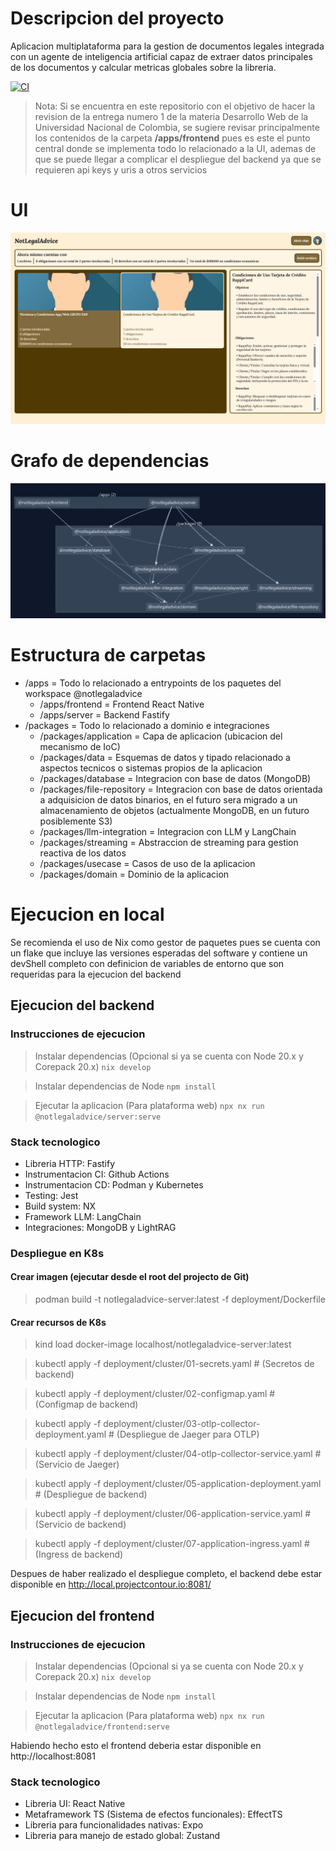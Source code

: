 # Descripcion del proyecto

Aplicacion multiplataforma para la gestion de documentos legales integrada con un agente de inteligencia artificial capaz de extraer datos principales de los documentos y calcular metricas globales sobre la libreria.

[![CI](https://github.com/jdaar/notlegaladvice-monorepo/actions/workflows/ci.yml/badge.svg)](https://github.com/jdaar/notlegaladvice-monorepo/actions/workflows/ci.yml)

> Nota: Si se encuentra en este repositorio con el objetivo de hacer la revision de la entrega numero 1 de la materia Desarrollo Web de la Universidad Nacional de Colombia, se sugiere revisar principalmente los contenidos de la carpeta **/apps/frontend** pues es este el punto central donde se implementa todo lo relacionado a la UI, ademas de que se puede llegar a complicar el despliegue del backend ya que se requieren api keys y uris a otros servicios

# UI

![Screenshot del frontend](./.github/image/frontend.jpg)

# Grafo de dependencias

![Grafo de dependencias](./.github/image/dependency_graph.jpg)

# Estructura de carpetas

- /apps = Todo lo relacionado a entrypoints de los paquetes del workspace @notlegaladvice
  - /apps/frontend = Frontend React Native
  - /apps/server = Backend Fastify
- /packages = Todo lo relacionado a dominio e integraciones
  - /packages/application = Capa de aplicacion (ubicacion del mecanismo de IoC)
  - /packages/data = Esquemas de datos y tipado relacionado a aspectos tecnicos o sistemas propios de la aplicacion
  - /packages/database = Integracion con base de datos (MongoDB)
  - /packages/file-repository = Integracion con base de datos orientada a adquisicion de datos binarios, en el futuro sera migrado a un almacenamiento de objetos (actualmente MongoDB, en un futuro posiblemente S3)
  - /packages/llm-integration = Integracion con LLM y LangChain
  - /packages/streaming = Abstraccion de streaming para gestion reactiva de los datos
  - /packages/usecase = Casos de uso de la aplicacion
  - /packages/domain = Dominio de la aplicacion

# Ejecucion en local

Se recomienda el uso de Nix como gestor de paquetes pues se cuenta con un flake que incluye las versiones esperadas del software y contiene un devShell completo con definicion de variables de entorno que son requeridas para la ejecucion del backend

## Ejecucion del backend

### Instrucciones de ejecucion

> Instalar dependencias (Opcional si ya se cuenta con Node 20.x y Corepack 20.x)
> `nix develop`

> Instalar dependencias de Node
> `npm install`

> Ejecutar la aplicacion (Para plataforma web)
> `npx nx run @notlegaladvice/server:serve`

### Stack tecnologico

- Libreria HTTP: Fastify
- Instrumentacion CI: Github Actions
- Instrumentacion CD: Podman y Kubernetes
- Testing: Jest
- Build system: NX
- Framework LLM: LangChain
- Integraciones: MongoDB y LightRAG

### Despliegue en K8s

#### Crear imagen (ejecutar desde el root del projecto de Git)

> podman build -t notlegaladvice-server:latest -f deployment/Dockerfile

#### Crear recursos de K8s

> kind load docker-image localhost/notlegaladvice-server:latest

> kubectl apply -f deployment/cluster/01-secrets.yaml # (Secretos de backend) 

> kubectl apply -f deployment/cluster/02-configmap.yaml # (Configmap de backend)

> kubectl apply -f deployment/cluster/03-otlp-collector-deployment.yaml # (Despliegue de Jaeger para OTLP)

> kubectl apply -f deployment/cluster/04-otlp-collector-service.yaml # (Servicio de Jaeger)

> kubectl apply -f deployment/cluster/05-application-deployment.yaml # (Despliegue de backend)

> kubectl apply -f deployment/cluster/06-application-service.yaml # (Servicio de backend)

> kubectl apply -f deployment/cluster/07-application-ingress.yaml # (Ingress de backend)

Despues de haber realizado el despliegue completo, el backend debe estar disponible en http://local.projectcontour.io:8081/

## Ejecucion del frontend

### Instrucciones de ejecucion

> Instalar dependencias (Opcional si ya se cuenta con Node 20.x y Corepack 20.x)
> `nix develop`

> Instalar dependencias de Node
> `npm install`

> Ejecutar la aplicacion (Para plataforma web)
> `npx nx run @notlegaladvice/frontend:serve`

Habiendo hecho esto el frontend deberia estar disponible en http://localhost:8081

### Stack tecnologico

- Libreria UI: React Native
- Metaframework TS (Sistema de efectos funcionales): EffectTS 
- Libreria para funcionalidades nativas: Expo
- Libreria para manejo de estado global: Zustand
